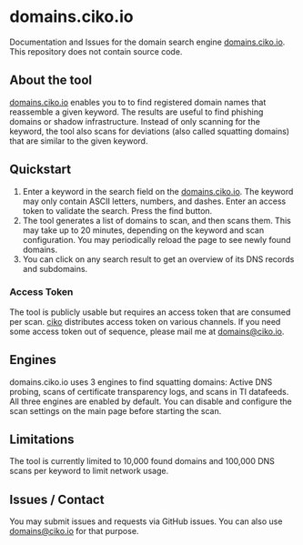 # domains.ciko.io

Documentation and Issues for the domain search engine [domains.ciko.io](http://domains.ciko.io). This repository does not contain source code.

## About the tool
[domains.ciko.io](http://domains.ciko.io) enables you to to find registered domain names that reassemble a given keyword. The results are useful to find phishing domains or shadow infrastructure. Instead of only scanning for the keyword, the tool also scans for deviations (also called squatting domains) that are similar to the given keyword.

## Quickstart
1. Enter a keyword in the search field on the [domains.ciko.io](http://domains.ciko.io). The keyword may only contain ASCII letters, numbers, and dashes. Enter an access token to validate the search. Press the find button.
1. The tool generates a list of domains to scan, and then scans them. This may take up to 20 minutes, depending on the keyword and scan configuration. You may periodically reload the page to see newly found domains.
1. You can click on any search result to get an overview of its DNS records and subdomains.

### Access Token
The tool is publicly usable but requires an access token that are consumed per scan. [ciko](https://github.com/c1ko) distributes access token on various channels. If you need some access token out of sequence, please mail me at domains@ciko.io. 

## Engines
domains.ciko.io uses 3 engines to find squatting domains: Active DNS probing, scans of certificate transparency logs, and scans in TI datafeeds. All three engines are enabled by default. You can disable and configure the scan settings on the main page before starting the scan.

## Limitations
The tool is currently limited to 10,000 found domains and 100,000 DNS scans per keyword to limit network usage. 

## Issues / Contact
You may submit issues and requests via GitHub issues. You can also use domains@ciko.io for that purpose.
